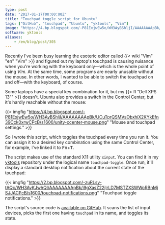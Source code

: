```yaml
---
type: post
date: "2017-01-17T00:00:00Z"
title: "Touchpad toggle script for Ubuntu"
tags: ["GitHub", "touchpad", "Ubuntu", "yktools", "Vim"]
image: "https://4.bp.blogspot.com/-P81ExjwEw5o/WH3AyBShljI/AAAAAAAApBk/UCuTprQSMVsObxhiX2KYkEfn39Cck0xrwCPcB/s1600/unity-ccenter-mouse.png"
software: yktools
aliases:
    - /en/blog/post/305
---
```


Recently I've been busy learning the esoteric editor called {{< wiki "Vim" "en" "Vim" >}} and figured out my laptop's touchpad is causing nuisance when you're working with the keyboard only—which is the whole point of using *Vim*. At the same time, some programs are nearly unusable without the mouse. In other words, I wanted to be able to switch the touchpad on and off—with the keyboard, of course.

Some laptops have a special key combination for it, but my {{< fl "Dell XPS 13\"" >}} doesn't. Ubuntu also provides a switch in the Control Center, but it's hardly reachable without the mouse:

<!--more-->

{{< imgfig "https://4.bp.blogspot.com/-P81ExjwEw5o/WH3AyBShljI/AAAAAAAApBk/UCuTprQSMVsObxhiX2KYkEfn39Cck0xrwCPcB/s1600/unity-ccenter-mouse.png" "Mouse and touchpad settings." >}}

So I wrote this script, which toggles the touchpad every time you run it. You can assign it to a desired key combination using the same Control Center, for example, I've linked it to <kbd>Fn</kbd>+<kbd>T</kbd>.

The script makes use of the standard X11 utility `xinput`. You can find it in my [yktools](https://github.com/yktoo/yktools) repository under the logical name  `touchpad-toggle`. Once run, it'll display a standard desktop notification about the current state of the touchpad:

{{< imgfig "https://2.bp.blogspot.com/-zuRLsy-tAQc/WH3AyKJwhQI/AAAAAAAApBk/i9gXasZ22jIrLD7MSTZXSWWoRBnMjSJJACPcB/s1600/touchpad-notifications.png" "Touchpad toggle notifications." >}}

The script's source code is [available on GitHub](https://github.com/yktoo/yktools/raw/master/touchpad-toggle). It scans the list of input devices, picks the first one having `touchpad` in its name, and toggles its state.
